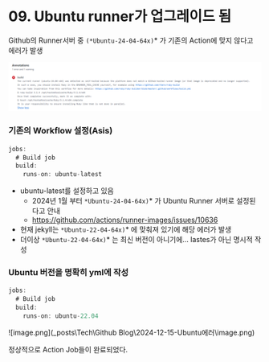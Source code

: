 # 09. Ubuntu runner가 업그레이드 됨

Github의 Runner서버 중 `(*Ubuntu-24-04-64x)`* 가 기존의 Action에 맞지 않다고 에러가 발생

![image.png](.\image.png)

### 기존의 Workflow 설정(Asis)

```jsx
jobs:
  # Build job
  build:
    runs-on: ubuntu-latest
```

- ubuntu-latest를 설정하고 있음
    - 2024년 1월 부터 `*Ubuntu-24-04-64x)`* 가 Ubuntu Runner 서버로 설정된다고 안내
    - https://github.com/actions/runner-images/issues/10636
- 현재 jekyll는 `*Ubuntu-22-04-64x)`* 에 맞춰져 있기에 해당 에러가 발생
- 더이상 `*Ubuntu-22-04-64x)`* 는 최신 버전이 아니기에… lastes가 아닌 명시적 작성

### Ubuntu 버전을 명확히 yml에 작성

```jsx
jobs:
  # Build job
  build:
    runs-on: ubuntu-22.04
```

![image.png](_posts\Tech\Github Blog\2024-12-15-Ubuntu에러\image.png)

정상적으로 Action Job들이 완료되었다.